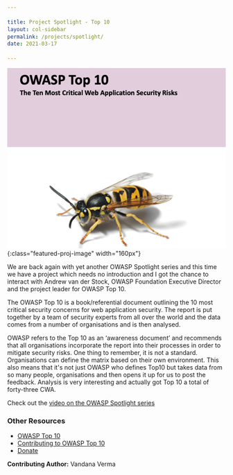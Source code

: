 ```yaml
---

title: Project Spotlight - Top 10
layout: col-sidebar
permalink: /projects/spotlight/
date: 2021-03-17

---
```


![Top 10 Logo](/assets/images/content/featured_project_t10.png){:class="featured-proj-image" width="160px"}

We are back again with yet another OWASP Spotlight series and this time we have a project which needs no introduction and I got the chance to interact with Andrew van der Stock, OWASP Foundation Executive Director and the project leader for OWASP Top 10.

The OWASP Top 10 is a book/referential document outlining the 10 most critical security concerns for web application security. The report is put together by a team of security experts from all over the world and the data comes from a number of organisations and is then analysed.

OWASP refers to the Top 10 as an ‘awareness document’ and recommends that all organisations incorporate the report into their processes in order to mitigate security risks. One thing to remember, it is not a standard. Organisations can define the matrix based on their own environment. This also means that it's not just OWASP who defines Top10 but takes data from so many people, organisations and then opens it up for us to post the feedback. Analysis is very interesting and actually got Top 10 a total of forty-three CWA.

Check out the [video on the OWASP Spotlight series](https://www.youtube.com/watch?v=RMkoIrpz8ug)

### Other Resources
* [OWASP Top 10](/www-project-top-ten/)
* [Contributing to OWASP Top 10](https://github.com/OWASP/Top10/)
* [Donate](/donate/)



**Contributing Author:** Vandana Verma
